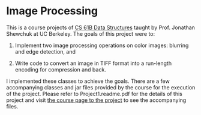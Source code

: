 # Image Processing

This is a course projects of [CS 61B Data Structures](http://www.cs.berkeley.edu/~jrs/61b/) taught by Prof. Jonathan Shewchuk at UC Berkeley. The goals of this project were to:

1. Implement two image processing operations on color images: blurring and edge detection, and

2. Write code to convert an image in TIFF format into a run-length encoding for compression and back.

I implemented these classes to achieve the goals. There are a few accompanying classes and jar files provided by the course for the execution of the project. Please refer to Project1.readme.pdf for the details of this project and visit [the course page to the project](http://www.cs.berkeley.edu/~jrs/61b/hw/pj1/) to see the accompanying files.
